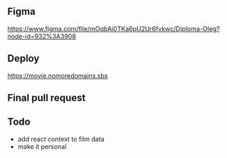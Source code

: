 ## Figma

https://www.figma.com/file/mOqbAi0TKa6pU2Ur6fvkwc/Diploma-Oleg?node-id=932%3A3908

## Deploy

https://movie.nomoredomains.sbs

## Final pull request

## Todo

- add react context to film data
- make it personal
